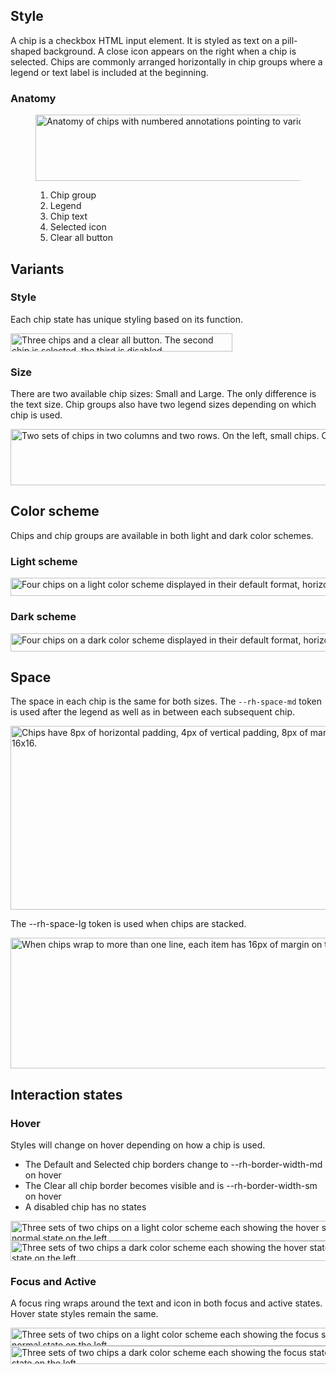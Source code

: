 ## Style

A chip is a checkbox HTML input element. It is styled as text on a pill-shaped background. A close icon appears on the right when a chip is selected. Chips are commonly arranged horizontally in chip groups where a legend or text label is included at the beginning.

### Anatomy

<figure>
  <uxdot-example color-palette="lightest">
    <img src="../chip-style-anatomy.svg"
        alt="Anatomy of chips with numbered annotations pointing to various parts"
        width="736"
        height="106">
  </uxdot-example>
  <figcaption>
     <ol>
       <li>Chip group</li>
       <li>Legend</li>
       <li>Chip text</li>
       <li>Selected icon</li>
       <li>Clear all button</li>
     </ol>
  </figcaption>
</figure>

## Variants

### Style

Each chip state has unique styling based on its function.

<uxdot-example color-palette="lightest">
    <img src="../chip-style-variants-style.svg"
        alt="Three chips and a clear all button. The second chip is selected, the third is disabled."
        width="355"
        height="29">
</uxdot-example>

### Size

There are two available chip sizes: Small and Large. The only difference is the text size. Chip groups also have two legend sizes depending on which chip is used.

<uxdot-example color-palette="lightest">
    <img src="../chip-style-variants-size.svg"
        alt="Two sets of chips in two columns and two rows. On the left, small chips. On the right, large chips."
        width="760"
        height="90">
</uxdot-example>

## Color scheme

Chips and chip groups are available in both light and dark color schemes.

### Light scheme

<uxdot-example color-palette="lightest">
    <img src="../chip-style-color-scheme-light.svg"
        alt="Four chips on a light color scheme displayed in their default format, horizontally across the image."
        width="720"
        height="29">
</uxdot-example>

### Dark scheme

<uxdot-example color-palette="darkest">
    <img src="../chip-style-color-scheme-dark.svg"
        alt="Four chips on a dark color scheme displayed in their default format, horizontally across the image."
        width="720"
        height="29">
</uxdot-example>


## Space

The space in each chip is the same for both sizes. The `--rh-space-md` token is used after the legend as well as in between each subsequent chip.

<uxdot-example color-palette="lightest">
    <img src="../chip-style-space-a.svg"
        alt="Chips have 8px of horizontal padding, 4px of vertical padding, 8px of margin on the right, and the icon is 16x16."
        width="745"
        height="294">
</uxdot-example>

The --rh-space-lg token is used when chips are stacked.

<uxdot-example color-palette="lightest">
    <img src="../chip-style-space-b.svg"
        alt="When chips wrap to more than one line, each item has 16px of margin on the bottom."
        width="900"
        height="209">
</uxdot-example>

## Interaction states

### Hover

Styles will change on hover depending on how a chip is used.

- The Default and Selected chip borders change to --rh-border-width-md on hover
- The Clear all chip border becomes visible and is --rh-border-width-sm on hover
- A disabled chip has no states

<uxdot-example color-palette="lightest">
    <img src="../chip-style-interaction-states-hover-color-scheme-light.svg"
        alt="Three sets of two chips on a light color scheme each showing the hover state on the right and the normal state on the left."
        width="712"
        height="32">
</uxdot-example>

<uxdot-example color-palette="darkest">
    <img src="../chip-style-interaction-states-hover-color-scheme-dark.svg"
        alt="Three sets of two chips a dark color scheme each showing the hover state on the right and the normal state on the left."
        width="712"
        height="32">
</uxdot-example>

### Focus and Active

A focus ring wraps around the text and icon in both focus and active states. Hover state styles remain the same.

<uxdot-example color-palette="lightest">
    <img src="../chip-style-interaction-states-focus-color-scheme-light.svg"
        alt="Three sets of two chips on a light color scheme each showing the focus state on the right and the normal state on the left."
        width="712"
        height="29">
</uxdot-example>

<uxdot-example color-palette="darkest">
    <img src="../chip-style-interaction-states-focus-color-scheme-dark.svg"
        alt="Three sets of two chips a dark color scheme each showing the focus state on the right and the normal state on the left."
        width="712"
        height="29">
</uxdot-example>
